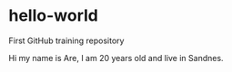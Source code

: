 # hello-world
First GitHub training repository

Hi my name is Are, I am 20 years old and live in Sandnes.
